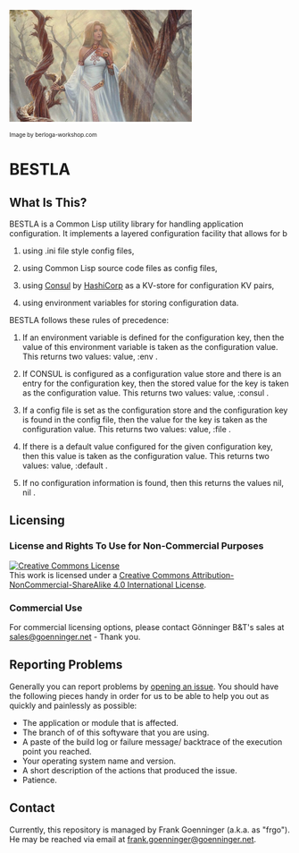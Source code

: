 <a href="https://berloga-workshop.com/"><img src="https://github.com/goenningerbt/bestla/raw/main/images/bestla.png" height="200"/></a><p style="font-size:10px">  Image by berloga-workshop.com</p>

# BESTLA

## What Is This?
BESTLA is a Common Lisp utility library for handling application configuration. It implements a layered configuration facility that allows for
b
1. using .ini file style config files,

2. using Common Lisp source code files as config files,

3. using [Consul](https://www.consul.io) by [HashiCorp](https://www.hashicorp.com) as a KV-store for configuration KV pairs,

4. using environment variables for storing configuration data.

BESTLA follows these rules of precedence:

1. If an environment variable is defined for the configuration key, then the value of this environment variable is taken as the configuration value. This returns two values: value, :env .

2. If CONSUL is configured as a configuration value store and there is an entry for the configuration key, then the stored value for the key is taken as the configuration value. This returns two values: value, :consul .

3. If a config file is set as the configuration store and the configuration key is found in the config file, then the value for the key is taken as the configuration value. This returns two values: value, :file .

4. If there is a default value configured for the given configuration key, then this value is taken as the configuration value. This returns two values: value, :default .

5. If no configuration information is found, then this returns the values nil, nil .

## Licensing

### License and Rights To Use for Non-Commercial Purposes
<a rel="license" href="http://creativecommons.org/licenses/by-nc-sa/4.0/"><img alt="Creative Commons License" style="border-width:0" src="https://i.creativecommons.org/l/by-nc-sa/4.0/88x31.png" /></a><br />This work is licensed under a <a rel="license" href="http://creativecommons.org/licenses/by-nc-sa/4.0/">Creative Commons Attribution-NonCommercial-ShareAlike 4.0 International License</a>.

### Commercial Use

For commercial licensing options, please contact Gönninger B&T's sales at [sales@goenninger.net](mailto:sales@goenninger.net) - Thank you.

## Reporting Problems
Generally you can report problems by [opening an issue](https://github.com/goenningerbt/bestla/issues). You should have the following pieces handy in order for us to be able to help you out as quickly and painlessly as possible:

* The application or module that is affected.
* The branch of of this softyware that you are using.
* A paste of the build log or failure message/ backtrace of the execution point you reached.
* Your operating system name and version.
* A short description of the actions that produced the issue.
* Patience.

## Contact
Currently, this repository is managed by Frank Goenninger (a.k.a. as "frgo"). He may be reached via email at [frank.goenninger@goenninger.net](mailto:frank.goenninger@goenninger.net).
